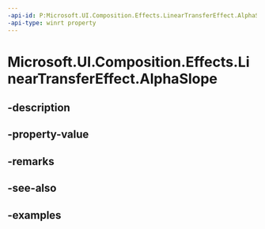 ```yaml
---
-api-id: P:Microsoft.UI.Composition.Effects.LinearTransferEffect.AlphaSlope
-api-type: winrt property
---
```


# Microsoft.UI.Composition.Effects.LinearTransferEffect.AlphaSlope

<!--
public float AlphaSlope { get; set; }
-->


## -description

## -property-value

## -remarks

## -see-also

## -examples


